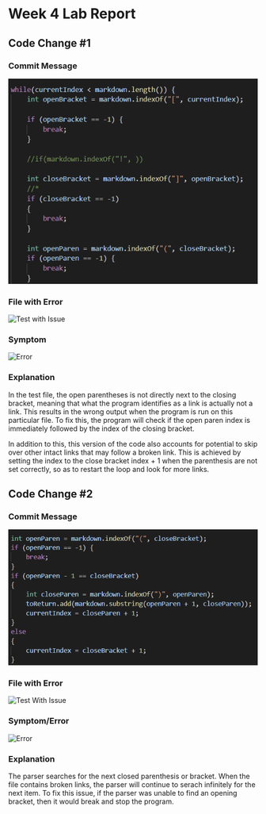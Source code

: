 # Week 4 Lab Report

## Code Change #1

### Commit Message
![ChangeOne](change1.png)
### File with Error
![Test with Issue](test_file5.png)

### Symptom
![Error](symptom1.png)


### Explanation

In the test file, the open parentheses is not directly next to the closing bracket, meaning that what the program identifies as a link is actually not a link. This results in the wrong output when the program is run on this particular file. To fix this, the program will check if the open paren index is immediately followed by the index of the closing bracket.

In addition to this, this version of the code also accounts for potential to skip over other intact links that may follow a broken link. This is achieved by setting the index to the close bracket index + 1 when the parenthesis are not set correctly, so as to restart the loop and look for more links.

## Code Change #2

### Commit Message
![Image](change2.png)

### File with Error

![Test With Issue](test_file8.png)

### Symptom/Error
![Error](symptom2.png)

### Explanation
 The parser searches for the next closed parenthesis or bracket. When the file contains broken links, the parser will continue to serach infinitely for the next item. To fix this issue, if the parser was unable to find an opening bracket, then it would break and stop the program.
